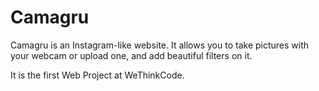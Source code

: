 # Camagru

Camagru is an Instagram-like website. It allows you to take pictures with your webcam or upload one, and add beautiful filters on it.

It is the first Web Project at WeThinkCode.
